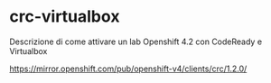 # crc-virtualbox
Descrizione di come attivare un lab Openshift 4.2 con CodeReady e Virtualbox

https://mirror.openshift.com/pub/openshift-v4/clients/crc/1.2.0/


